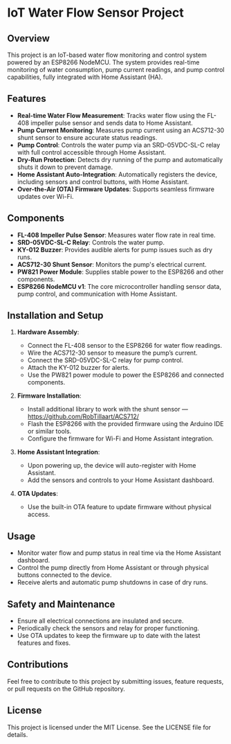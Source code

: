 # IoT Water Flow Sensor Project

## Overview

This project is an IoT-based water flow monitoring and control system powered by an ESP8266 NodeMCU. The system provides real-time monitoring of water consumption, pump current readings, and pump control capabilities, fully integrated with Home Assistant (HA).

## Features

- **Real-time Water Flow Measurement**: Tracks water flow using the FL-408 impeller pulse sensor and sends data to Home Assistant.
- **Pump Current Monitoring**: Measures pump current using an ACS712-30 shunt sensor to ensure accurate status readings.
- **Pump Control**: Controls the water pump via an SRD-05VDC-SL-C relay with full control accessible through Home Assistant.
- **Dry-Run Protection**: Detects dry running of the pump and automatically shuts it down to prevent damage.
- **Home Assistant Auto-Integration**: Automatically registers the device, including sensors and control buttons, with Home Assistant.
- **Over-the-Air (OTA) Firmware Updates**: Supports seamless firmware updates over Wi-Fi.

## Components

- **FL-408 Impeller Pulse Sensor**: Measures water flow rate in real time.
- **SRD-05VDC-SL-C Relay**: Controls the water pump.
- **KY-012 Buzzer**: Provides audible alerts for pump issues such as dry runs.
- **ACS712-30 Shunt Sensor**: Monitors the pump's electrical current.
- **PW821 Power Module**: Supplies stable power to the ESP8266 and other components.
- **ESP8266 NodeMCU v1**: The core microcontroller handling sensor data, pump control, and communication with Home Assistant.

## Installation and Setup

1. **Hardware Assembly**:

   - Connect the FL-408 sensor to the ESP8266 for water flow readings.
   - Wire the ACS712-30 sensor to measure the pump’s current.
   - Connect the SRD-05VDC-SL-C relay for pump control.
   - Attach the KY-012 buzzer for alerts.
   - Use the PW821 power module to power the ESP8266 and connected components.

2. **Firmware Installation**:

   - Install additional library to work with the shunt sensor — https://github.com/RobTillaart/ACS712/
   - Flash the ESP8266 with the provided firmware using the Arduino IDE or similar tools.
   - Configure the firmware for Wi-Fi and Home Assistant integration.

3. **Home Assistant Integration**:

   - Upon powering up, the device will auto-register with Home Assistant.
   - Add the sensors and controls to your Home Assistant dashboard.

4. **OTA Updates**:

   - Use the built-in OTA feature to update firmware without physical access.

## Usage

- Monitor water flow and pump status in real time via the Home Assistant dashboard.
- Control the pump directly from Home Assistant or through physical buttons connected to the device.
- Receive alerts and automatic pump shutdowns in case of dry runs.

## Safety and Maintenance

- Ensure all electrical connections are insulated and secure.
- Periodically check the sensors and relay for proper functioning.
- Use OTA updates to keep the firmware up to date with the latest features and fixes.

## Contributions

Feel free to contribute to this project by submitting issues, feature requests, or pull requests on the GitHub repository.

## License

This project is licensed under the MIT License. See the LICENSE file for details.

